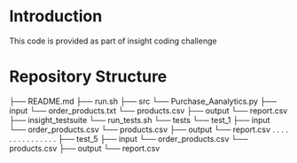 # Introduction

This code is provided as part of insight coding challenge

# Repository Structure

├── README.md
├── run.sh
├── src
     └── Purchase_Aanalytics.py
├── input
     └── order_products.txt
     └── products.csv
├── output
  └── report.csv
├── insight_testsuite
     └── run_tests.sh
     └── tests
         └── test_1
 ├── input
     └── order_products.csv
     └── products.csv
 ├── output
     └── report.csv
        . . .
        . . .
        . . .
        . . .
        . . .
        ├── test_5
├── input
     └── order_products.csv
     └── products.csv
├── output
     └── report.csv
